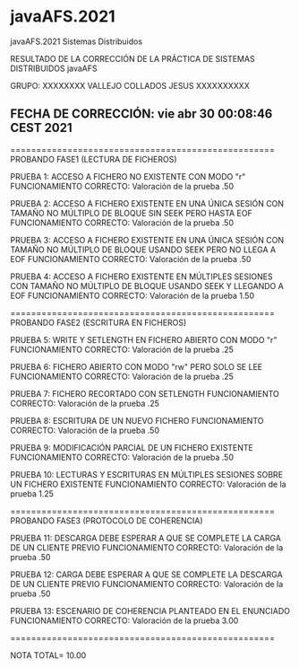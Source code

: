 # javaAFS.2021
javaAFS.2021 Sistemas Distribuidos


RESULTADO DE LA CORRECCIÓN DE LA PRÁCTICA
DE SISTEMAS DISTRIBUIDOS javaAFS

GRUPO:
XXXXXXXX VALLEJO COLLADOS JESUS XXXXXXXXXX


FECHA DE CORRECCIÓN: vie abr 30 00:08:46 CEST 2021
-----------------------------------------------------------------------

===================================================
PROBANDO FASE1 (LECTURA DE FICHEROS)


PRUEBA 1: ACCESO A FICHERO NO EXISTENTE CON MODO "r"
	 FUNCIONAMIENTO CORRECTO: Valoración de la prueba  .50

PRUEBA 2: ACCESO A FICHERO EXISTENTE EN UNA ÚNICA SESIÓN CON TAMAÑO NO MÚLTIPLO DE BLOQUE SIN SEEK PERO HASTA EOF 
	 FUNCIONAMIENTO CORRECTO: Valoración de la prueba  .50

PRUEBA 3: ACCESO A FICHERO EXISTENTE EN UNA ÚNICA SESIÓN CON TAMAÑO NO MÚLTIPLO DE BLOQUE USANDO SEEK PERO NO LLEGA A EOF 
	 FUNCIONAMIENTO CORRECTO: Valoración de la prueba  .50

PRUEBA 4: ACCESO A FICHERO EXISTENTE EN MÚLTIPLES SESIONES CON TAMAÑO NO MÚLTIPLO DE BLOQUE USANDO SEEK Y LLEGANDO A EOF 
	 FUNCIONAMIENTO CORRECTO: Valoración de la prueba  1.50

===================================================
PROBANDO FASE2 (ESCRITURA EN FICHEROS)


PRUEBA 5: WRITE Y SETLENGTH EN FICHERO ABIERTO CON MODO "r"
	 FUNCIONAMIENTO CORRECTO: Valoración de la prueba  .25

PRUEBA 6: FICHERO ABIERTO CON MODO "rw" PERO SOLO SE LEE
	 FUNCIONAMIENTO CORRECTO: Valoración de la prueba  .25

PRUEBA 7: FICHERO RECORTADO CON SETLENGTH
	 FUNCIONAMIENTO CORRECTO: Valoración de la prueba  .25

PRUEBA 8: ESCRITURA DE UN NUEVO FICHERO
	 FUNCIONAMIENTO CORRECTO: Valoración de la prueba  .50

PRUEBA 9: MODIFICACIÓN PARCIAL DE UN FICHERO EXISTENTE
	 FUNCIONAMIENTO CORRECTO: Valoración de la prueba  .50

PRUEBA 10: LECTURAS Y ESCRITURAS EN MÚLTIPLES SESIONES SOBRE UN FICHERO EXISTENTE
	 FUNCIONAMIENTO CORRECTO: Valoración de la prueba  1.25

===================================================
PROBANDO FASE3 (PROTOCOLO DE COHERENCIA)


PRUEBA 11: DESCARGA DEBE ESPERAR A QUE SE COMPLETE LA CARGA DE UN CLIENTE PREVIO
	 FUNCIONAMIENTO CORRECTO: Valoración de la prueba  .50

PRUEBA 12: CARGA DEBE ESPERAR A QUE SE COMPLETE LA DESCARGA DE UN CLIENTE PREVIO
	 FUNCIONAMIENTO CORRECTO: Valoración de la prueba  .50

PRUEBA 13: ESCENARIO DE COHERENCIA PLANTEADO EN EL ENUNCIADO
	 FUNCIONAMIENTO CORRECTO: Valoración de la prueba  3.00

===================================================


NOTA TOTAL= 10.00
